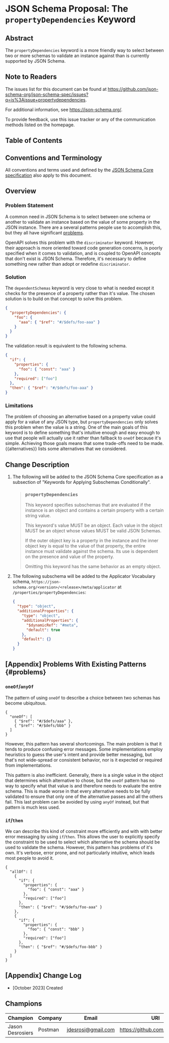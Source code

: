 # JSON Schema Proposal: The `propertyDependencies` Keyword

## Abstract

The `propertyDependencies` keyword is a more friendly way to select between two
or more schemas to validate an instance against than is currently supported by
JSON Schema.

## Note to Readers

The issues list for this document can be found at
<https://github.com/json-schema-org/json-schema-spec/issues?q=is%3Aissue+propertydependencies>.

For additional information, see <https://json-schema.org/>.

To provide feedback, use this issue tracker or any of the communication methods
listed on the homepage.

## Table of Contents

## Conventions and Terminology

All conventions and terms used and defined by the [JSON Schema Core
specification](../jsonschema-core.html) also apply to this document.

## Overview

### Problem Statement

A common need in JSON Schema is to select between one schema or another to
validate an instance based on the value of some property in the JSON instance.
There are a several patterns people use to accomplish this, but they all have
significant [problems](#problems).

OpenAPI solves this problem with the `discriminator` keyword. However, their
approach is more oriented toward code generation concerns, is poorly specified
when it comes to validation, and is coupled to OpenAPI concepts that don't exist
is JSON Schema. Therefore, it's necessary to define something new rather than
adopt or redefine `discriminator`.

### Solution

The `dependentSchemas` keyword is very close to what is needed except it checks
for the presence of a property rather than it's value. The chosen solution is to
build on that concept to solve this problem.

```json
{
  "propertyDependencies": {
    "foo": {
      "aaa": { "$ref": "#/$defs/foo-aaa" }
    }
  }
}
```

The validation result is equivalent to the following schema.

```json
{
  "if": {
    "properties": {
      "foo": { "const": "aaa" }
    },
    "required": ["foo"]
  },
  "then": { "$ref": "#/$defs/foo-aaa" }
}
```

### Limitations

The problem of choosing an alternative based on a property value could apply for
a value of any JSON type, but `propertyDependencies` only solves this problem
when the value is a string. One of the main goals of this keyword is to define
something that's intuitive enough and easy enough to use that people will
actually use it rather than fallback to `oneOf` because it's simple. Achieving
those goals means that some trade-offs need to be made. {{alternatives}} lists
some alternatives that we considered.

## Change Description

1. The following will be added to the JSON Schema Core specification as a
subsection of "Keywords for Applying Subschemas Conditionally".
    > ### `propertyDependencies`
    >
    > This keyword specifies subschemas that are evaluated if the instance is an
    > object and contains a certain property with a certain string value.
    >
    > This keyword's value MUST be an object. Each value in the object MUST be an
    > object whose values MUST be valid JSON Schemas.
    >
    > If the outer object key is a property in the instance and the inner object key
    > is equal to the value of that property, the entire instance must validate
    > against the schema. Its use is dependent on the presence and value of the
    > property.
    >
    > Omitting this keyword has the same behavior as an empty object.
2. The following subschema will be added to the Applicator Vocabulary schema, `https://json-schema.org/<version>/<release>/meta/applicator` at `/properties/propertyDependencies`:
    ```json
    {
      "type": "object",
      "additionalProperties": {
        "type": "object",
        "additionalProperties": {
          "$dynamicRef": "#meta",
          "default": true
        },
        "default": {}
      }
    }
    ```

## [Appendix] Problems With Existing Patterns {#problems}

### `oneOf`/`anyOf`

The pattern of using `oneOf` to describe a choice between two schemas has become
ubiquitous.

```jsonschema
{
  "oneOf": [
    { "$ref": "#/$defs/aaa" },
    { "$ref": "#/$defs/bbb" }
  ]
}
```

However, this pattern has several shortcomings. The main problem is that it
tends to produce confusing error messages. Some implementations employ
heuristics to guess the user's intent and provide better messaging, but that's
not wide-spread or consistent behavior, nor is it expected or required from
implementations.

This pattern is also inefficient. Generally, there is a single value in the
object that determines which alternative to chose, but the `oneOf` pattern has
no way to specify what that value is and therefore needs to evaluate the entire
schema. This is made worse in that every alternative needs to be fully validated
to ensure that only one of the alternative passes and all the others fail. This
last problem can be avoided by using `anyOf` instead, but that pattern is much
less used.

### `if`/`then`

We can describe this kind of constraint more efficiently and with with better
error messaging by using `if`/`then`. This allows the user to explicitly specify
the constraint to be used to select which alternative the schema should be used
to validate the schema. However, this pattern has problems of it's own. It's
verbose, error prone, and not particularly intuitive, which leads most people to
avoid it.

```jsonschema
{
  "allOf": [
    {
      "if": {
        "properties": {
          "foo": { "const": "aaa" }
        },
        "required": ["foo"]
      },
      "then": { "$ref": "#/$defs/foo-aaa" }
    },
    {
      "if": {
        "properties": {
          "foo": { "const": "bbb" }
        },
        "required": ["foo"]
      },
      "then": { "$ref": "#/$defs/foo-bbb" }
    }
  ]
}
```

## [Appendix] Change Log

* [October 2023] Created

## Champions

| Champion                   | Company | Email                | URI                              |
|----------------------------|---------|----------------------|----------------------------------|
| Jason Desrosiers           | Postman | <jdesrosi@gmail.com> | <https://github.com/jdesrosiers> |
